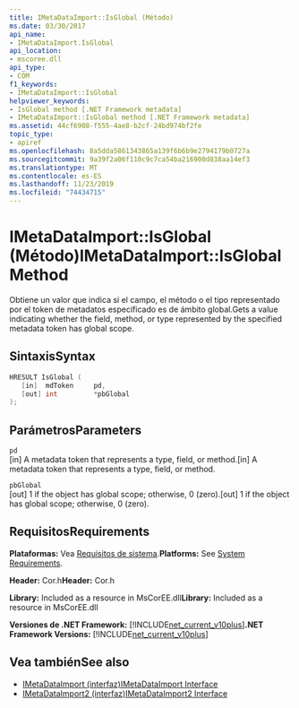 ```yaml
---
title: IMetaDataImport::IsGlobal (Método)
ms.date: 03/30/2017
api_name:
- IMetaDataImport.IsGlobal
api_location:
- mscoree.dll
api_type:
- COM
f1_keywords:
- IMetaDataImport::IsGlobal
helpviewer_keywords:
- IsGlobal method [.NET Framework metadata]
- IMetaDataImport::IsGlobal method [.NET Framework metadata]
ms.assetid: 44cf6908-f555-4ae8-b2cf-24bd974bf2fe
topic_type:
- apiref
ms.openlocfilehash: 8a5dda5861343865a139f6b6b9e2794179b0727a
ms.sourcegitcommit: 9a39f2a06f110c9c7ca54ba216900d038aa14ef3
ms.translationtype: MT
ms.contentlocale: es-ES
ms.lasthandoff: 11/23/2019
ms.locfileid: "74434715"
---
```

# <a name="imetadataimportisglobal-method"></a><span data-ttu-id="f537d-102">IMetaDataImport::IsGlobal (Método)</span><span class="sxs-lookup"><span data-stu-id="f537d-102">IMetaDataImport::IsGlobal Method</span></span>
<span data-ttu-id="f537d-103">Obtiene un valor que indica si el campo, el método o el tipo representado por el token de metadatos especificado es de ámbito global.</span><span class="sxs-lookup"><span data-stu-id="f537d-103">Gets a value indicating whether the field, method, or type represented by the specified metadata token has global scope.</span></span>  
  
## <a name="syntax"></a><span data-ttu-id="f537d-104">Sintaxis</span><span class="sxs-lookup"><span data-stu-id="f537d-104">Syntax</span></span>  
  
```cpp  
HRESULT IsGlobal (  
   [in]  mdToken     pd,  
   [out] int         *pbGlobal  
);  
```  
  
## <a name="parameters"></a><span data-ttu-id="f537d-105">Parámetros</span><span class="sxs-lookup"><span data-stu-id="f537d-105">Parameters</span></span>  
 `pd`  
 <span data-ttu-id="f537d-106">[in] A metadata token that represents a type, field, or method.</span><span class="sxs-lookup"><span data-stu-id="f537d-106">[in] A metadata token that represents a type, field, or method.</span></span>  
  
 `pbGlobal`  
 <span data-ttu-id="f537d-107">[out] 1 if the object has global scope; otherwise, 0 (zero).</span><span class="sxs-lookup"><span data-stu-id="f537d-107">[out] 1 if the object has global scope; otherwise, 0 (zero).</span></span>  
  
## <a name="requirements"></a><span data-ttu-id="f537d-108">Requisitos</span><span class="sxs-lookup"><span data-stu-id="f537d-108">Requirements</span></span>  
 <span data-ttu-id="f537d-109">**Plataformas:** Vea [Requisitos de sistema](../../../../docs/framework/get-started/system-requirements.md).</span><span class="sxs-lookup"><span data-stu-id="f537d-109">**Platforms:** See [System Requirements](../../../../docs/framework/get-started/system-requirements.md).</span></span>  
  
 <span data-ttu-id="f537d-110">**Header:** Cor.h</span><span class="sxs-lookup"><span data-stu-id="f537d-110">**Header:** Cor.h</span></span>  
  
 <span data-ttu-id="f537d-111">**Library:** Included as a resource in MsCorEE.dll</span><span class="sxs-lookup"><span data-stu-id="f537d-111">**Library:** Included as a resource in MsCorEE.dll</span></span>  
  
 <span data-ttu-id="f537d-112">**Versiones de .NET Framework:** [!INCLUDE[net_current_v10plus](../../../../includes/net-current-v10plus-md.md)]</span><span class="sxs-lookup"><span data-stu-id="f537d-112">**.NET Framework Versions:** [!INCLUDE[net_current_v10plus](../../../../includes/net-current-v10plus-md.md)]</span></span>  
  
## <a name="see-also"></a><span data-ttu-id="f537d-113">Vea también</span><span class="sxs-lookup"><span data-stu-id="f537d-113">See also</span></span>

- [<span data-ttu-id="f537d-114">IMetaDataImport (interfaz)</span><span class="sxs-lookup"><span data-stu-id="f537d-114">IMetaDataImport Interface</span></span>](../../../../docs/framework/unmanaged-api/metadata/imetadataimport-interface.md)
- [<span data-ttu-id="f537d-115">IMetaDataImport2 (interfaz)</span><span class="sxs-lookup"><span data-stu-id="f537d-115">IMetaDataImport2 Interface</span></span>](../../../../docs/framework/unmanaged-api/metadata/imetadataimport2-interface.md)

